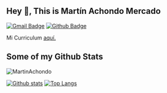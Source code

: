 
## Hey 👋, This is Martín Achondo Mercado
[![Gmail Badge](https://img.shields.io/badge/-acho.martin@gmail.com-c14438?style=flat&logo=Gmail&logoColor=white&link=mailto:acho.martin@gmail.com)](mailto:acho.martin@gmail.com) [![Github Badge](https://img.shields.io/badge/-MartinAchondo-grey?style=flat&logo=github&logoColor=white&link=https://github.com/MartinAchondo/)](https://www.github.com/MartinAchondo/) <p align='left'> Mi Curriculum <a href='https://drive.google.com/file/d/1TYqTaNzTwuLUHUwsBQcKIutNjcLLRmf9/view?usp=sharing' target=_blank><u>aquí</u>.</a></p>
## Some of my Github Stats
<p align=left> <img src=https://komarev.com/ghpvc/?username=MartinAchondo alt=MartinAchondo /> </p>

[![Github stats](https://github-readme-stats.vercel.app/api?username=MartinAchondo&show_icons=true&include_all_commits=true&count_private=true)](https://github.com/MartinAchondo/github-readme-stats)
[![Top Langs](https://github-readme-stats.vercel.app/api/top-langs/?username=MartinAchondo&layout=compact&count_private=true)](https://github.com/MartinAchondo/github-readme-stats)

